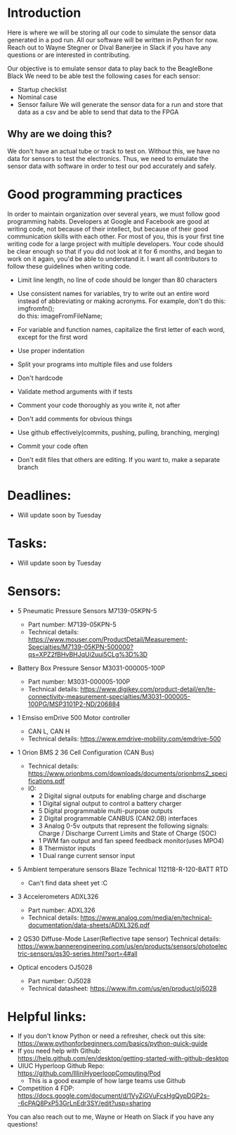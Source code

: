# Introduction
Here is where we will be storing all our code to simulate the sensor data
generated in a pod run. All our software will be written in Python for now.
Reach out to Wayne Stegner or Dival Banerjee in Slack if you have any questions
or are interested in contributing.

Our objective is to emulate sensor data to play back to the BeagleBone Black
We need to be able test the following cases for each sensor:
- Startup checklist
- Nominal case
- Sensor failure
We will generate the sensor data for a run and store that data as a csv and be
able to send that data to the FPGA

## Why are we doing this?
We don't have an actual tube or track to test on. Without this, we have no data
for sensors to test the electronics. Thus, we need to emulate the sensor data
with software in order to test our pod accurately and safely.

# Good programming practices
In order to maintain organization over several years, we must follow good
programming habits. Developers at Google and Facebook are good at writing code,
not because of their intellect, but because of their good communication skills
with each other. For most of you, this is your first tine writing code for a
large project with multiple developers. Your code should be clear enough so that
if you did not look at it for 6 months, and began to work on it again, you'd be
able to understand it. I want all contributors to follow these guidelines when
writing code.

- Limit line length, no line of code should be longer than 80 characters
- Use consistent names for variables, try to write out an entire word instead of
  abbreviating or making acronyms. For example,
    don't do this: imgfromfn();   
    do this: imageFromFileName;
- For variable and function names, capitalize the first letter of each word,
  except for the first word
- Use proper indentation
- Split your programs into multiple files and use folders
- Don't hardcode
- Validate method arguments with if tests
- Comment your code thoroughly as you write it, not after
- Don't add comments for obvious things

- Use github effectively(commits, pushing, pulling, branching, merging)
- Commit your code often
- Don't edit files that others are editing. If you want to, make a separate
  branch


# Deadlines:
- Will update soon by Tuesday
# Tasks:
- Will update soon by Tuesday
# Sensors:
- 5 Pneumatic Pressure Sensors M7139-05KPN-5
  - Part number: M7139-05KPN-5
  - Technical details:
    https://www.mouser.com/ProductDetail/Measurement-Specialties/M7139-05KPN-500000?qs=XPZ2fBHvBHJqUi2uui5CLg%3D%3D
- Battery Box Pressure Sensor M3031-000005-100P
  - Part number: M3031-000005-100P
  - Technical details:
  https://www.digikey.com/product-detail/en/te-connectivity-measurement-specialties/M3031-000005-100PG/MSP3101P2-ND/206884

- 1 Emsiso emDrive 500 Motor controller
  - CAN L, CAN H
  - Technical details: https://www.emdrive-mobility.com/emdrive-500
- 1 Orion BMS 2 36 Cell Configuration (CAN Bus)
  - Technical details:
    https://www.orionbms.com/downloads/documents/orionbms2_specifications.pdf
  - IO:
    - 2 Digital signal outputs for enabling charge and discharge
    - 1 Digital signal output to control a battery charger
    - 5 Digital programmable multi-purpose outputs
    - 2 Digital programmable CANBUS (CAN2.0B) interfaces
    - 3 Analog 0-5v outputs that represent the following signals:
      Charge / Discharge Current Limits and State of Charge (SOC)
    - 1 PWM fan output and fan speed feedback monitor(uses MPO4)
    - 8 Thermistor inputs
    - 1 Dual range current sensor input

- 5 Ambient temperature sensors Blaze Technical 112118-R-120-BATT RTD
  - Can't find data sheet yet :C
- 3 Accelerometers ADXL326
  - Part number: ADXL326
  - Technical details:
    https://www.analog.com/media/en/technical-documentation/data-sheets/ADXL326.pdf
- 2 QS30 Diffuse-Mode Laser(Reflective tape sensor)
  Technical details:
  https://www.bannerengineering.com/us/en/products/sensors/photoelectric-sensors/qs30-series.html?sort=4#all
- Optical encoders  OJ5028
  - Part number:  OJ5028
  - Technical datasheet:  https://www.ifm.com/us/en/product/oj5028

# Helpful links:
- If you don't know Python or need a refresher, check out this site:
  https://www.pythonforbeginners.com/basics/python-quick-guide
- If you need help with Github:
  https://help.github.com/en/desktop/getting-started-with-github-desktop
- UIUC Hyperloop Github Repo: https://github.com/IlliniHyperloopComputing/Pod
  - This is a good example of how large teams use Github
- Competition 4 FDP:
  https://docs.google.com/document/d/1VyZiGVuFcsHgQypDGP2s--6cPAQ8PxP53GrLnEdr3SY/edit?usp=sharing

You can also reach out to me, Wayne or Heath on Slack if you have any questions!

